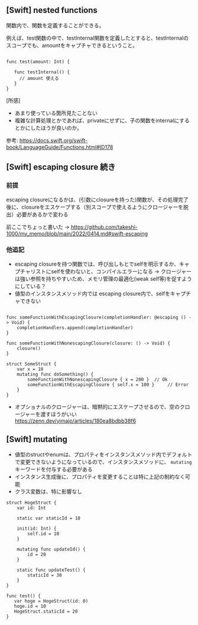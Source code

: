 ## [Swift] nested functions

関数内で、関数を定義することができる。

例えば、test関数の中で、testInternal関数を定義したとすると、testInternalのスコープでも、amountをキャプチャできるということ。

```

func test(amount: Int) {
  
   func testInternal() {
     // amount 使える
   }
}

```

[所感]

- あまり使っている箇所見たことない
- 複雑な計算処理とかであれば、privateにせずに、子の関数をinternalにするとかにしたほうが良いのか。

参考: https://docs.swift.org/swift-book/LanguageGuide/Functions.html#ID178

## [Swift] escaping closure 続き

### 前提

escaping closureになるかは、(引数にclosureを持った)関数が、その処理完了後に、closureをエスケープする（別スコープで使えるようにクロージャーを脱出）必要があるかで変わる

前ここでちょっと書いた → https://github.com/takeshi-1000/my_memo/blob/main/2022/0414.md#swift-escaping

### 他追記

- escaping closureを持つ関数では、呼び出しもとでselfを明示するか、キャプチャリストにselfを使わないと、コンパイルエラーになる → クロージャーは強い参照を持ちやすいため、メモリ管理の最適化(weak self等)を促すようにしている？
- 値型のインスタンスメソッド内では escaping closure内で、selfをキャプチャできない

```

func someFunctionWithEscapingClosure(completionHandler: @escaping () -> Void) {
    completionHandlers.append(completionHandler)
}

func someFunctionWithNonescapingClosure(closure: () -> Void) {
    closure()
}

struct SomeStruct {
    var x = 10
    mutating func doSomething() {
        someFunctionWithNonescapingClosure { x = 200 }  // Ok
        someFunctionWithEscapingClosure { self.x = 100 }     // Error
    }
}

```

- オプショナルのクロージャーは、暗黙的にエスケープさせるので、空のクロージャーを渡すほうがいい https://zenn.dev/yimajo/articles/180ea8bdbb38f6

## [Swift] mutating

- 値型のstructやenumは、プロパティをインスタンスメソッド内でデフォルトで変更できないようになっているので、インスタンスメソッドに、 `mutating` キーワードを付与する必要がある
- インスタンス生成後に、プロパティを変更することは特に上記の制約なく可能
- クラス変数は、特に影響なし

```
struct HogeStruct {
    var id: Int
    
    static var staticId = 10
    
    init(id: Int) {
        self.id = 10
    }
    
    mutating func updateId() {
        id = 20
    }
    
    static func updateTest() {
        staticId = 30
    }
}

func test() {
   var hoge = HogeStruct(id: 0)
   hoge.id = 10
   HogeStruct.staticId = 20
}
```
